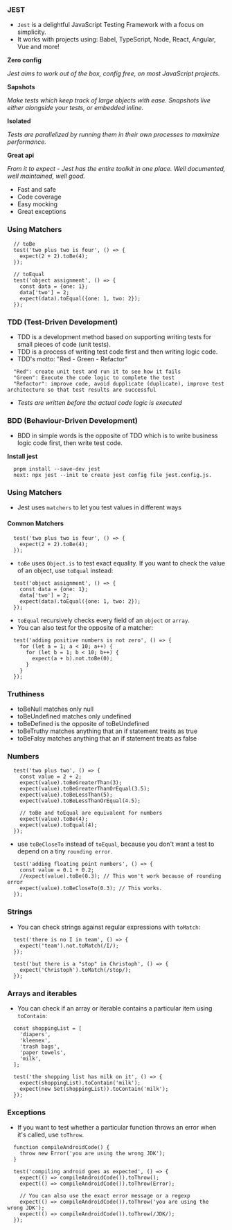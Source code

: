 ### JEST
- `Jest` is a delightful JavaScript Testing Framework with a focus on simplicity.
- It works with projects using: Babel, TypeScript, Node, React, Angular, Vue and more!

**Zero config**

*Jest aims to work out of the box, config free, on most JavaScript projects.*

**Sapshots**

*Make tests which keep track of large objects with ease. Snapshots live either alongside your tests, or embedded inline.*

**Isolated**

*Tests are parallelized by running them in their own processes to maximize performance.*

**Great api**

*From it to expect - Jest has the entire toolkit in one place. Well documented, well maintained, well good.*

- Fast and safe
- Code coverage
- Easy mocking
- Great exceptions

### Using Matchers
```
  // toBe
  test('two plus two is four', () => {
    expect(2 + 2).toBe(4);
  });

  // toEqual
  test('object assignment', () => {
    const data = {one: 1};
    data['two'] = 2;
    expect(data).toEqual({one: 1, two: 2});
  });
```
### TDD (Test-Driven Development)
- TDD is a development method based on supporting writing tests for small pieces of code (unit tests).
- TDD is a process of writing test code first and then writing logic code.
- TDD's motto: "Red - Green - Refactor"
```
  "Red": create unit test and run it to see how it fails
  "Green": Execute the code logic to complete the test
  "Refactor": improve code, avoid dupplicate (duplicate), improve test architecture so that test results are successful
```
- *Tests are written before the actual code logic is executed*
### BDD (Behaviour-Driven Development)
- BDD in simple words is the opposite of TDD which is to write business logic code first, then write test code.

**Install jest**
```
  pnpm install --save-dev jest
  next: npx jest --init to create jest config file jest.config.js.
```
### Using Matchers
- Jest uses `matchers` to let you test values in different ways
#### Common Matchers
```
  test('two plus two is four', () => {
    expect(2 + 2).toBe(4);
  });
```
- `toBe` uses `Object.is` to test exact equality. If you want to check the value of an object, use `toEqual` instead:
```
  test('object assignment', () => {
    const data = {one: 1};
    data['two'] = 2;
    expect(data).toEqual({one: 1, two: 2});
  });
```
- `toEqual` recursively checks every field of an `object` or `array`.
- You can also test for the opposite of a matcher:
```
  test('adding positive numbers is not zero', () => {
    for (let a = 1; a < 10; a++) {
      for (let b = 1; b < 10; b++) {
        expect(a + b).not.toBe(0);
      }
    }
  });
```
### Truthiness
- toBeNull matches only null
- toBeUndefined matches only undefined
- toBeDefined is the opposite of toBeUndefined
- toBeTruthy matches anything that an if statement treats as true
- toBeFalsy matches anything that an if statement treats as false
### Numbers
```
  test('two plus two', () => {
    const value = 2 + 2;
    expect(value).toBeGreaterThan(3);
    expect(value).toBeGreaterThanOrEqual(3.5);
    expect(value).toBeLessThan(5);
    expect(value).toBeLessThanOrEqual(4.5);

    // toBe and toEqual are equivalent for numbers
    expect(value).toBe(4);
    expect(value).toEqual(4);
  });
```
- use `toBeCloseTo` instead of `toEqual`, because you don't want a test to depend on a tiny `rounding error`.
```
  test('adding floating point numbers', () => {
    const value = 0.1 + 0.2;
    //expect(value).toBe(0.3); // This won't work because of rounding error
    expect(value).toBeCloseTo(0.3); // This works.
  });
```
### Strings
- You can check strings against regular expressions with `toMatch`:
```
  test('there is no I in team', () => {
    expect('team').not.toMatch(/I/);
  });

  test('but there is a "stop" in Christoph', () => {
    expect('Christoph').toMatch(/stop/);
  });
```
### Arrays and iterables
- You can check if an array or iterable contains a particular item using `toContain`:
```
  const shoppingList = [
    'diapers',
    'kleenex',
    'trash bags',
    'paper towels',
    'milk',
  ];

  test('the shopping list has milk on it', () => {
    expect(shoppingList).toContain('milk');
    expect(new Set(shoppingList)).toContain('milk');
  });
```
### Exceptions
- If you want to test whether a particular function throws an error when it's called, use `toThrow`.
```
  function compileAndroidCode() {
    throw new Error('you are using the wrong JDK');
  }

  test('compiling android goes as expected', () => {
    expect(() => compileAndroidCode()).toThrow();
    expect(() => compileAndroidCode()).toThrow(Error);

    // You can also use the exact error message or a regexp
    expect(() => compileAndroidCode()).toThrow('you are using the wrong JDK');
    expect(() => compileAndroidCode()).toThrow(/JDK/);
  });
```